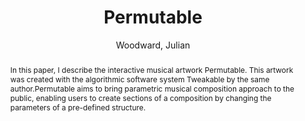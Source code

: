---
title: "Permutable"
abstract: "In this paper, I describe the interactive musical artwork Permutable. This artwork was created with the algorithmic software system Tweakable by the same author.Permutable aims to bring parametric musical composition approach to the public, enabling users to create sections of a composition by changing the parameters of a pre-defined structure."
address: "Trondheim"
booktitle: "Proceedings of the International Web Audio Conference 2019"
editor: "Xambó, Anna and Martín, Sara R. and Roma, Gerard"
month: "December"
publisher: "NTNU"
series: "WAC'19"
pages: ""
ID: "9"
author: "Woodward, Julian"
webAuthor: "Julian Woodward"
track: "Artwork"
year: "2019"
tags: year2019
media: ""
pdflink: "/_data/papers/pdf/2019/2019_9.pdf"
ISSN: "2663-5844"
---